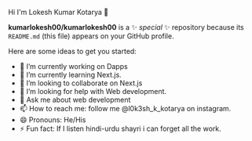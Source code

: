  Hi I'm Lokesh Kumar Kotarya 👋


**kumarlokesh00/kumarlokesh00** is a ✨ _special_ ✨ repository because its `README.md` (this file) appears on your GitHub profile.

Here are some ideas to get you started:

- 🔭 I’m currently working on Dapps
- 🌱 I’m currently learning Next.js.
- 👯 I’m looking to collaborate on Next.js
- 🤔 I’m looking for help with Web development.
- 💬 Ask me about web development
- 📫 How to reach me: follow me @l0k3sh_k_kotarya on instagram.
- 😄 Pronouns: He/His
- ⚡ Fun fact: If I listen hindi-urdu shayri i can  forget all the work.
